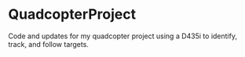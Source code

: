 # QuadcopterProject
Code and updates for my quadcopter project using a D435i to identify, track, and follow targets. 
